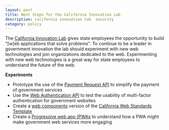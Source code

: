 ```yaml
---
layout: post
title: Next Steps for the California Innovation Lab
description: california innovation lab  security
category: policy
---
```


The [California Innovation Lab](https://innovate.ca.gov/FAQs/) gives state employees the opportunity to build "[w]eb applications that solve problems". To continue to be a leader in government innovation the lab should experiment with new web technologies and join organizations dedicated to the web. Experimenting with new web technologies is a great way for state employees to understand the future of the web.

**Experiments**

- Prototype the use of the [Payment Request API](https://developer.mozilla.org/en-US/docs/Web/API/Payment_Request_API) to simplify the payment of government services
- Use the [Web Authentication API](https://developer.mozilla.org/en-US/docs/Web/API/Web_Authentication_API) to test the usability of multi-factor authentication for government websites
- Create a [web components](https://developer.mozilla.org/en-US/docs/Web/Web_components) version of the [California Web Standards Template](https://webstandards.ca.gov/web-standards/)
- Create a [Progressive web app (PWAs](https://developer.mozilla.org/en-US/Apps/Progressive) to understand how a PWA might make government web services more engaging

